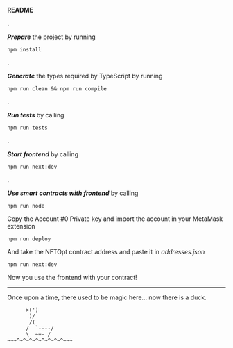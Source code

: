 **README**

.

**_Prepare_** the project by running

`npm install`

.

**_Generate_** the types required by TypeScript by running

`npm run clean && npm run compile`

.

**_Run tests_** by calling

`npm run tests`

.

**_Start frontend_** by calling

`npm run next:dev`

.

**_Use smart contracts with frontend_** by calling

`npm run node`

Copy the Account #0 Private key and import the account in your MetaMask extension

`npm run deploy`

And take the NFTOpt contract address and paste it in _addresses.json_

`npm run next:dev`

Now you use the frontend with your contract!

---

Once upon a time, there used to be magic here... now there is a duck.

```
      >(')
       )/
       /(
      /  `----/
      \  ~=- /
~~~^~^~^~^~^~^~^~^~~~
```